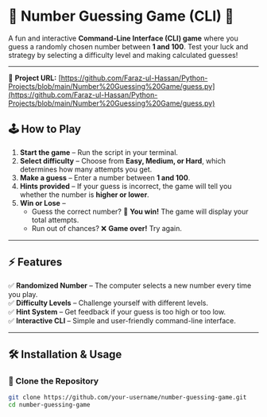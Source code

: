 # 🎯 Number Guessing Game (CLI) 🎲  

A fun and interactive **Command-Line Interface (CLI) game** where you guess a randomly chosen number between **1 and 100**. Test your luck and strategy by selecting a difficulty level and making calculated guesses!  

---
🔗 **Project URL:** [https://github.com/Faraz-ul-Hassan/Python-Projects/blob/main/Number%20Guessing%20Game/guess.py](https://github.com/Faraz-ul-Hassan/Python-Projects/blob/main/Number%20Guessing%20Game/guess.py)

## 🕹️ How to Play  

1. **Start the game** – Run the script in your terminal.  
2. **Select difficulty** – Choose from **Easy, Medium, or Hard**, which determines how many attempts you get.  
3. **Make a guess** – Enter a number between **1 and 100**.  
4. **Hints provided** – If your guess is incorrect, the game will tell you whether the number is **higher or lower**.  
5. **Win or Lose** –  
   - Guess the correct number? 🎉 **You win!** The game will display your total attempts.  
   - Run out of chances? ❌ **Game over!** Try again.  

---

## ⚡ Features  

✅ **Randomized Number** – The computer selects a new number every time you play.  
✅ **Difficulty Levels** – Challenge yourself with different levels.  
✅ **Hint System** – Get feedback if your guess is too high or too low.  
✅ **Interactive CLI** – Simple and user-friendly command-line interface.  

---

## 🛠 Installation & Usage  

### 🔹 Clone the Repository  
```bash
git clone https://github.com/your-username/number-guessing-game.git
cd number-guessing-game

